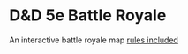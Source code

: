 # D&D 5e Battle Royale

An interactive battle royale map [rules included](/rules/WUBG-Homebrewery.pdf)
